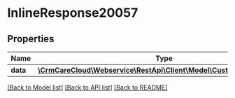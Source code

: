 # InlineResponse20057

## Properties
Name | Type | Description | Notes
------------ | ------------- | ------------- | -------------
**data** | [**\CrmCareCloud\Webservice\RestApi\Client\Model\CustomerAddressType**](CustomerAddressType.md) |  | [optional] 

[[Back to Model list]](../../README.md#documentation-for-models) [[Back to API list]](../../README.md#documentation-for-api-endpoints) [[Back to README]](../../README.md)

